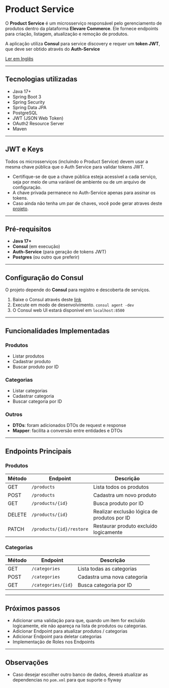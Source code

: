 # Product Service
O **Product Service** é um microsserviço responsável pelo gerenciamento de produtos dentro da plataforma **Elevare Commerce**. Ele fornece endpoints para criação, listagem, atualização e remoção de produtos.

A aplicação utiliza **Consul** para service discovery e requer um **token JWT**, que deve ser obtido através do **Auth-Service**

[Ler em Inglês](README.md)

----
## Tecnologias utilizadas 
- Java 17+
- Spring Boot 3 
- Spring Security 
- Spring Data JPA 
- PostgreSQL 
- JWT (JSON Web Token)
- OAuth2 Resource Server 
- Maven

---
## JWT e Keys
Todos os microsserviços (incluindo o Product Service) devem usar a mesma chave pública que o Auth Service para validar tokens JWT.
- Certifique-se de que a chave pública esteja acessível a cada serviço, seja por meio de uma variável de ambiente ou de um arquivo de configuração.
- A chave privada permanece no Auth-Service apenas para assinar os tokens.
- Caso ainda não tenha um par de chaves, você pode gerar atraves deste [projeto](https://github.com/Dev-Erick-Marques/rsa256-key-pair-generator).
----
## Pré-requisitos

- **Java 17+**
- **Consul** (em execução)
- **Auth-Service** (para geração de tokens JWT)
- **Postgres** (ou outro que preferir)

---
## Configuração do Consul

O projeto depende do **Consul** para registro e descoberta de serviços. 
1. Baixe o Consul através deste [link](https://developer.hashicorp.com/consul/install)
2. Execute em modo de desenvolvimento. `consul agent -dev`
3. O Consul web UI estará disponivel em ``localhost:8500``

---
## Funcionalidades Implementadas

### Produtos
- Listar produtos
- Cadastrar produto
- Buscar produto por ID


### Categorias
- Listar categorias
- Cadastrar categoria
- Buscar categoria por ID

### Outros
- **DTOs**: foram adicionados DTOs de request e response
- **Mapper**: facilita a conversão entre entidades e DTOs

---
## Endpoints Principais
### Produtos


| Método | Endpoint                   | Descrição                                   |
|--------|----------------------------|---------------------------------------------|
| GET    | ``/products``              | Lista todos os produtos                     |
| POST   | ``/products``              | Cadastra um novo produto                    |
| GET    | ``/products/{id}``         | Busca produto por ID                        |
| DELETE | ``/products/{id}``         | Realizar exclusão lógica de produtos por ID |
| PATCH  | ``/products/{id}/restore`` | Restaurar produto excluído logicamente      |

### Categorias

| Método | Endpoint             | Descrição                   |
|--------|----------------------|-----------------------------|
| GET    | ``/categories``      | Lista todas as categorias   |
| POST   | ``/categories``      | Cadastra uma nova categoria |
| GET    | ``/categories/{id}`` | Busca categoria por ID      |

---
## Próximos passos
- Adicionar uma validação para que, quando um item for excluído logicamente, ele não apareça na lista de produtos ou categorias.
- Adicionar Endpoint para atualizar produtos / categorias
- Adicionar Endpoint para deletar categorias
- Implementação de Roles nos Endpoints
---
## Observações
- Caso desejar escolher outro banco de dados, deverá atualizar as dependencias no ``pom.xml`` para que suporte o flyway

